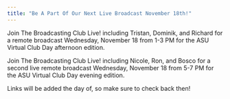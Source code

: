 ```yaml
---
title: "Be A Part Of Our Next Live Broadcast November 18th!"
---
```


Join The Broadcasting Club Live! including Tristan, Dominik, and Richard for a remote broadcast Wednesday, November 18 from 1-3 PM for the ASU Virtual Club Day afternoon edition.

Join The Broadcasting Club Live! including Nicole, Ron, and Bosco for a second live remote broadcast Wednesday, November 18 from 5-7 PM for the ASU Virtual Club Day evening edition.

Links will be added the day of, so make sure to check back then!
